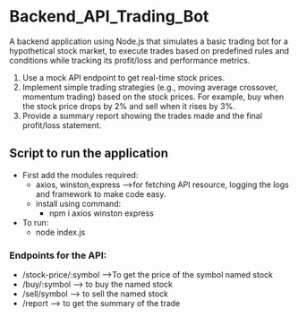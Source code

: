 # Backend_API_Trading_Bot
A backend application using Node.js that simulates a basic 
trading bot for a hypothetical stock market, to execute trades 
based on predefined rules and conditions while tracking its profit/loss and performance 
metrics.
1. Use a mock API endpoint to get real-time stock prices. 
2. Implement simple trading strategies (e.g., moving average crossover,
momentum trading) based on the stock prices. For example, buy when the stock price drops by 2% and sell when it rises by 3%. 
3. Provide a summary report showing the trades made and the final profit/loss 
statement.

## Script to run the application
+ First add the modules required:
    + axios, winston,express  -->for fetching API resource, logging the logs and framework to make code easy.
    +  install using command:
        + npm i axios winston express
+ To run:
  + node index.js

### Endpoints for the API:
+ /stock-price/:symbol -->To get the price of the symbol named stock
+ /buy/:symbol  --> to buy the named stock
+ /sell/symbol  --> to sell the named stock
+ /report  --> to get the summary of the trade
     
  

